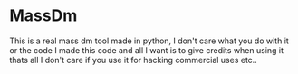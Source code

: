 # MassDm
This is a real mass dm tool made in python, I don't care what you do with it or the code I made this code and all I want is to give credits when using it thats all I don't care if you use it for hacking commercial uses etc..
